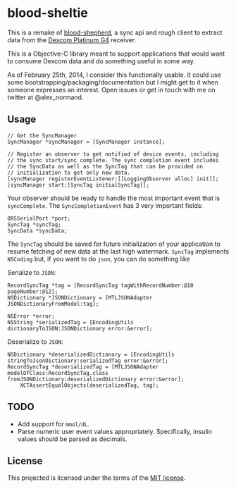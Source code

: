 blood-sheltie
=============

This is a remake of [blood-shepherd](https://github.com/alexandre-normand/blood-shepher), a sync api and rough client to extract data from the [Dexcom Platinum G4](http://dexcom.com/dexcom-g4-platinum) receiver.

This is a Objective-C library meant to support applications that would want to consume Dexcom data and do something useful in some way. 

As of February 25th, 2014, I consider this functionally usable. It could use some bootstrapping/packaging/documentation but I might get to it when someone expresses an interest. Open issues or get in touch with me on twitter at @alex_normand.

Usage 
-----
```
// Get the SyncManager
SyncManager *syncManager = [SyncManager instance];

// Register an observer to get notified of device events, including
// the sync start/sync complete. The sync completion event includes
// the SyncData as well as the SyncTag that can be provided on
// initialization to get only new data.
[syncManager registerEventListener:[[LoggingObserver alloc] init]];
[syncManager start:[SyncTag initialSyncTag]];
```

Your observer should be ready to handle the most important event that is `syncComplete`. The `SyncCompletionEvent` has 3 very important fields:
```
ORSSerialPort *port;
SyncTag *syncTag;
SyncData *syncData;
```

The `SyncTag` should be saved for future initialization of your application to resume fetching of new data at the last high watermark. `SyncTag` implements `NSCoding` but, if you want to do `json`, you can do something like 

Serialize to `JSON`:
```
RecordSyncTag *tag = [RecordSyncTag tagWithRecordNumber:@10 pageNumber:@12];
NSDictionary *JSONDictionary = [MTLJSONAdapter JSONDictionaryFromModel:tag];

NSError *error;
NSString *serializedTag = [EncodingUtils dictionaryToJSON:JSONDictionary error:&error];
``` 

Deserialize to `JSON`:
```
NSDictionary *deserializedDictionary = [EncodingUtils stringToJsonDictionary:serializedTag error:&error];
RecordSyncTag *deserializedTag = [MTLJSONAdapter modelOfClass:RecordSyncTag.class fromJSONDictionary:deserializedDictionary error:&error];
    XCTAssertEqualObjects(deserializedTag, tag);
```

TODO
----
 * Add support for `mmol/dL`.
 * Parse numeric user event values appropriately. Specifically, insulin values should be parsed as decimals.
 
License
-------
This projected is licensed under the terms of the [MIT license](LICENSE.md). 
